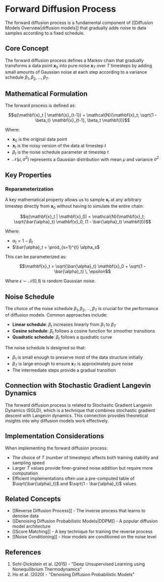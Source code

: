 # Forward Diffusion Process

The forward diffusion process is a fundamental component of [[Diffusion Models Overview|diffusion models]] that gradually adds noise to data samples according to a fixed schedule.

## Core Concept

The forward diffusion process defines a Markov chain that gradually transforms a data point $\mathbf{x}_0$ into pure noise $\mathbf{x}_T$ over $T$ timesteps by adding small amounts of Gaussian noise at each step according to a variance schedule $\beta_1, \beta_2, ..., \beta_T$.

## Mathematical Formulation

The forward process is defined as:

$$q(\mathbf{x}_t | \mathbf{x}_{t-1}) = \mathcal{N}(\mathbf{x}_t; \sqrt{1 - \beta_t} \mathbf{x}_{t-1}, \beta_t \mathbf{I})$$

Where:
- $\mathbf{x}_0$ is the original data point
- $\mathbf{x}_t$ is the noisy version of the data at timestep $t$
- $\beta_t$ is the noise schedule parameter at timestep $t$
- $\mathcal{N}(\mu, \sigma^2)$ represents a Gaussian distribution with mean $\mu$ and variance $\sigma^2$

## Key Properties

### Reparameterization

A key mathematical property allows us to sample $\mathbf{x}_t$ at any arbitrary timestep directly from $\mathbf{x}_0$ without having to simulate the entire chain:

$$q(\mathbf{x}_t | \mathbf{x}_0) = \mathcal{N}(\mathbf{x}_t; \sqrt{\bar{\alpha}_t} \mathbf{x}_0, (1 - \bar{\alpha}_t) \mathbf{I})$$

Where:
- $\alpha_t = 1 - \beta_t$
- $\bar{\alpha}_t = \prod_{s=1}^{t} \alpha_s$

This can be parameterized as:

$$\mathbf{x}_t = \sqrt{\bar{\alpha}_t} \mathbf{x}_0 + \sqrt{1 - \bar{\alpha}_t} \, \epsilon$$

Where $\epsilon \sim \mathcal{N}(0, \mathbf{I})$ is random Gaussian noise.

## Noise Schedule

The choice of the noise schedule $\beta_1, \beta_2, ..., \beta_T$ is crucial for the performance of diffusion models. Common approaches include:

- **Linear schedule**: $\beta_t$ increases linearly from $\beta_1$ to $\beta_T$
- **Cosine schedule**: $\beta_t$ follows a cosine function for smoother transitions
- **Quadratic schedule**: $\beta_t$ follows a quadratic curve

The noise schedule is designed so that:
- $\beta_1$ is small enough to preserve most of the data structure initially
- $\beta_T$ is large enough to ensure $\mathbf{x}_T$ is approximately pure noise
- The intermediate steps provide a gradual transition

## Connection with Stochastic Gradient Langevin Dynamics

The forward diffusion process is related to Stochastic Gradient Langevin Dynamics (SGLD), which is a technique that combines stochastic gradient descent with Langevin dynamics. This connection provides theoretical insights into why diffusion models work effectively.

## Implementation Considerations

When implementing the forward diffusion process:
- The choice of $T$ (number of timesteps) affects both training stability and sampling speed
- Larger $T$ values provide finer-grained noise addition but require more computation
- Efficient implementations often use a pre-computed table of $\sqrt{\bar{\alpha}_t}$ and $\sqrt{1 - \bar{\alpha}_t}$ values

## Related Concepts

- [[Reverse Diffusion Process]] - The inverse process that learns to denoise data
- [[Denoising Diffusion Probabilistic Models|DDPM]] - A popular diffusion model architecture
- [[Score Matching]] - A key technique for training the reverse process
- [[Noise Conditioning]] - How models are conditioned on the noise level

## References

1. Sohl-Dickstein et al. (2015) - "Deep Unsupervised Learning using Nonequilibrium Thermodynamics"
2. Ho et al. (2020) - "Denoising Diffusion Probabilistic Models" 